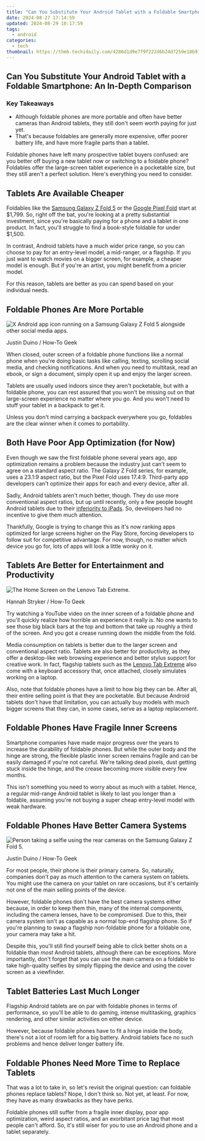```yaml
---
title: "Can You Substitute Your Android Tablet with a Foldable Smartphone: An In-Depth Comparison"
date: 2024-08-27 17:14:59
updated: 2024-08-29 10:17:59
tags:
  - android
categories:
  - tech
thumbnail: https://thmb.techidaily.com/4286d1d9e7f9f222d6b24d7259e18b93ce578dc75aedffe72b83d7d3b1179de6.jpg
---
```


## Can You Substitute Your Android Tablet with a Foldable Smartphone: An In-Depth Comparison

### Key Takeaways

* Although foldable phones are more portable and often have better cameras than Android tablets, they still don't seem worth paying for just yet.
* That's because foldables are generally more expensive, offer poorer battery life, and have more fragile parts than a tablet.

 Foldable phones have left many prospective tablet buyers confused: are you better off buying a new tablet now or switching to a foldable phone? Foldables offer the large-screen tablet experience in a pocketable size, but they still aren't a perfect solution. Here's everything you need to consider.

##  Tablets Are Available Cheaper

 Foldables like the [Samsung Galaxy Z Fold 5](https://extra-skills.techidaily.com/in-2024-perfecting-the-art-of-compelling-mosaic-imagery/) or the [Google Pixel Fold](https://some-skills.techidaily.com/the-ultimate-insight-into-dji-inspire-2-for-2024/) start at $1,799\. So, right off the bat, you're looking at a pretty substantial investment, since you're basically paying for a phone and a tablet in one product. In fact, you'll struggle to find a book-style foldable for under $1,500.

 In contrast, Android tablets have a much wider price range, so you can choose to pay for an entry-level model, a mid-ranger, or a flagship. If you just want to watch movies on a bigger screen, for example, a cheaper model is enough. But if you're an artist, you might benefit from a pricier model.

 For this reason, tablets are better as you can spend based on your individual needs.

##  Foldable Phones Are More Portable

![X Android app icon running on a Samsung Galaxy Z Fold 5 alongside other social media apps.](https://static1.howtogeekimages.com/wordpress/wp-content/uploads/2023/10/53084938378_77f99851e1_o.jpg) 

Justin Duino / How-To Geek

 When closed, outer screen of a foldable phone functions like a normal phone when you're doing basic tasks like calling, texting, scrolling social media, and checking notifications. And when you need to multitask, read an ebook, or sign a document, simply open it up and enjoy the larger screen.

 Tablets are usually used indoors since they aren't pocketable, but with a foldable phone, you can rest assured that you won't be missing out on that large-screen experience no matter where you go. And you won't need to stuff your tablet in a backpack to get it.

 Unless you don't mind carrying a backpack everywhere you go, foldables are the clear winner when it comes to portability.

##  Both Have Poor App Optimization (for Now)

 Even though we saw the first foldable phone several years ago, app optimization remains a problem because the industry just can't seem to agree on a standard aspect ratio. The Galaxy Z Fold series, for example, uses a 23.1:9 aspect ratio, but the Pixel Fold uses 17.4:9\. Third-party app developers can't optimize their apps for each and every device, after all.

 Sadly, Android tablets aren't much better, though. They do use more conventional aspect ratios, but up until recently, only a few people bought Android tablets due to their [inferiority to iPads](https://tech-haven.techidaily.com/local-instance-of-chatgpt-for-windows-using-open-source-gpt-4-alternative/). So, developers had no incentive to give them much attention.

 Thankfully, Google is trying to change this as it's now ranking apps optimized for large screens higher on the Play Store, forcing developers to follow suit for competitive advantage. For now, though, no matter which device you go for, lots of apps will look a little wonky on it.

##  Tablets Are Better for Entertainment and Productivity

![The Home Screen on the Lenovo Tab Extreme.](https://static1.howtogeekimages.com/wordpress/wp-content/uploads/wm/2023/08/home-screen-on-the-lenovo-tab-extremejpg_53059000877_o.jpg) 

Hannah Stryker / How-To Geek

 Try watching a YouTube video on the inner screen of a foldable phone and you'll quickly realize how horrible an experience it really is. No one wants to see those big black bars at the top and bottom that take up roughly a third of the screen. And you got a crease running down the middle from the fold.

 Media consumption on tablets is better due to the larger screen and conventional aspect ratio. Tablets are also better for productivity, as they offer a desktop-like web browsing experience and better stylus support for creative work. In fact, flagship tablets such as the [Lenovo Tab Extreme](https://tiktok-videos.techidaily.com/new-ultimate-edge-top-10-wild-tiktok-gaming-adventures/) also come with a keyboard accessory that, once attached, closely simulates working on a laptop.

 Also, note that foldable phones have a limit to how big they can be. After all, their entire selling point is that they are pocketable. But because Android tablets don't have that limitation, you can actually buy models with much bigger screens that they can, in some cases, serve as a laptop replacement.

##  Foldable Phones Have Fragile Inner Screens

 Smartphone companies have made major progress over the years to increase the durability of foldable phones. But while the outer body and the hinge are strong, the flexible plastic inner screen remains fragile and can be easily damaged if you're not careful. We're talking dead pixels, dust getting stuck inside the hinge, and the crease becoming more visible every few months.

 This isn't something you need to worry about as much with a tablet. Hence, a regular mid-range Android tablet is likely to last you longer than a foldable, assuming you're not buying a super cheap entry-level model with weak hardware.

##  Foldable Phones Have Better Camera Systems

![Person taking a selfie using the rear cameras on the Samsung Galaxy Z Fold 5.](https://static1.howtogeekimages.com/wordpress/wp-content/uploads/wm/2023/08/person-taking-a-selfie-using-the-rear-cameras-on-the-samsung-galaxy-z-fold-5.jpg) 

Justin Duino / How-To Geek

 For most people, their phone is their primary camera. So, naturally, companies don't pay as much attention to the camera system on tablets. You might use the camera on your tablet on rare occasions, but it's certainly not one of the main selling points of the device.

 However, foldable phones don't have the best camera systems either because, in order to keep them thin, many of the internal components, including the camera lenses, have to be compromised. Due to this, their camera system isn't as capable as a normal top-end flagship phone. So if you're planning to swap a flagship non-foldable phone for a foldable one, your camera may take a hit.

 Despite this, you'll still find yourself being able to click better shots on a foldable than _most_ Android tablets, although there can be exceptions. More importantly, don't forget that you can use the main camera on a foldable to take high-quality selfies by simply flipping the device and using the cover screen as a viewfinder.

##  Tablet Batteries Last Much Longer

 Flagship Android tablets are on par with foldable phones in terms of performance, so you'll be able to do gaming, intense multitasking, graphics rendering, and other similar activities on either device.

 However, because foldable phones have to fit a hinge inside the body, there's not a lot of room left for a big battery. Android tablets face no such problems and hence deliver longer battery life.

##  Foldable Phones Need More Time to Replace Tablets

 That was a lot to take in, so let's revisit the original question: can foldable phones replace tablets? Nope, I don't think so. Not yet, at least. For now, they have as many drawbacks as they have perks.

 Foldable phones still suffer from a fragile inner display, poor app optimization, weird aspect ratios, and an exorbitant price tag that most people can't afford. So, it's still wiser for you to use an Android phone and a tablet separately.

<ins class="adsbygoogle"
     style="display:block"
     data-ad-format="autorelaxed"
     data-ad-client="ca-pub-7571918770474297"
     data-ad-slot="1223367746"></ins>



<ins class="adsbygoogle"
     style="display:block"
     data-ad-client="ca-pub-7571918770474297"
     data-ad-slot="8358498916"
     data-ad-format="auto"
     data-full-width-responsive="true"></ins>

